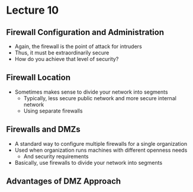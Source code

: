 # Lecture 10
## Firewall Configuration and Administration
* Again, the firewall is the point of attack for intruders
* Thus, it must be extraordinarily secure
* How do you achieve that level of security?
## Firewall Location
* Sometimes makes sense to divide your network into segments
  * Typically, less secure public network and more secure internal network
  * Using separate firewalls
## Firewalls and DMZs
* A standard way to configure multiple firewalls for a single organization
* Used when organization runs machines with different openness needs
  * And security requirements
* Basically, use firewalls to divide your network into segments
## Advantages of DMZ Approach
